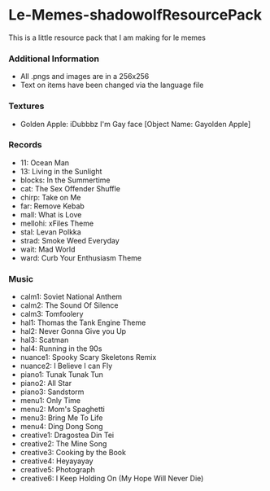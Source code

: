# Le-Memes-shadowolfResourcePack
This is a little resource pack that I am making for le memes

<h3>Additional Information</h3>
<ul>
	<li>All .pngs and images are in a 256x256</li>
	<li>Text on items have been changed via the language file</li>
</ul>

<h3>Textures</h3>
<ul>
	<li>Golden Apple: iDubbbz I'm Gay face [Object Name: Gayolden Apple]</li>
</ul>

<h3>Records</h3>
<ul>
	<li>11: Ocean Man</li>
	<li>13: Living in the Sunlight</li>
	<li>blocks: In the Summertime</li>
	<li>cat: The Sex Offender Shuffle</li>
	<li>chirp: Take on Me</li>
	<li>far: Remove Kebab</li>
	<li>mall: What is Love</li>
	<li>mellohi: xFiles Theme</li>
	<li>stal: Levan Polkka</li>
	<li>strad: Smoke Weed Everyday</li>
	<li>wait: Mad World</li>
	<li>ward: Curb Your Enthusiasm Theme</li>
</ul>

<h3>Music</h3> 	
<ul>
	<li>calm1: Soviet National Anthem</li>
	<li>calm2: The Sound Of Silence</li>
	<li>calm3: Tomfoolery</li>
	<li>hal1: Thomas the Tank Engine Theme</li>
	<li>hal2: Never Gonna Give you Up</li>
	<li>hal3: Scatman</li>
	<li>hal4: Running in the 90s</li>
	<li>nuance1: Spooky Scary Skeletons Remix</li>
	<li>nuance2: I Believe I can Fly</li>
	<li>piano1: Tunak Tunak Tun</li>
	<li>piano2: All Star</li>
	<li>piano3: Sandstorm</li>
	<li>menu1: Only Time</li>
	<li>menu2: Mom's Spaghetti</li>
	<li>menu3: Bring Me To Life</li>
	<li>menu4: Ding Dong Song</li>
	<li>creative1: Dragostea Din Tei</li>
	<li>creative2: The Mine Song</li>
	<li>creative3: Cooking by the Book</li>
	<li>creative4: Heyayayay</li>
	<li>creative5: Photograph</li>
	<li>creative6: I Keep Holding On (My Hope Will Never Die)</li>
</ul>
